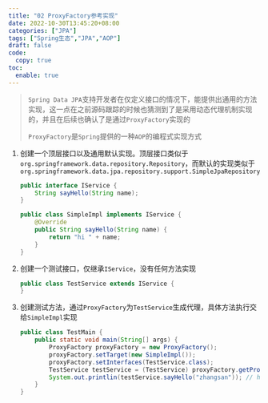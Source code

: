 ```yaml
---
title: "02 ProxyFactory参考实现"
date: 2022-10-30T13:45:20+08:00
categories: ["JPA"]
tags: ["Spring生态","JPA","AOP"]
draft: false
code:
  copy: true
toc:
  enable: true
---
```


> `Spring Data JPA`支持开发者在仅定义接口的情况下，能提供出通用的方法实现，这一点在之前源码跟踪的时候也猜测到了是采用动态代理机制实现的，并且在后续也确认了是通过`ProxyFactory`实现的
>
> `ProxyFactory`是`Spring`提供的一种`AOP`的编程式实现方式

1. 创建一个顶层接口以及通用默认实现。顶层接口类似于`org.springframework.data.repository.Repository`，而默认的实现类似于`org.springframework.data.jpa.repository.support.SimpleJpaRepository`

   ```java
   public interface IService {
       String sayHello(String name);
   }
   ```

   ```java
   public class SimpleImpl implements IService {
       @Override
       public String sayHello(String name) {
           return "hi " + name;
       }
   }
   ```

2. 创建一个测试接口，仅继承`IService`，没有任何方法实现

   ```java
   public class TestService extends IService {
   }
   ```

3. 创建测试方法，通过`ProxyFactory`为`TestService`生成代理，具体方法执行交给`SimpleImpl`实现

   ```java
   public class TestMain {
       public static void main(String[] args) {
           ProxyFactory proxyFactory = new ProxyFactory();
           proxyFactory.setTarget(new SimpleImpl());
           proxyFactory.setInterfaces(TestService.class);
           TestService testService = (TestService) proxyFactory.getProxy();
           System.out.printlin(testService.sayHello("zhangsan")); // hi zhangsan
       }
   }
   ```

   
